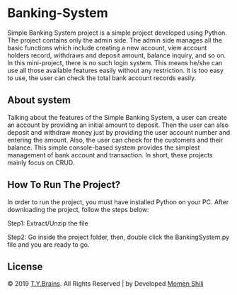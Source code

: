 # Banking-System

Simple Banking System project is a simple project developed using Python. The project contains only the admin side. The admin side manages all the basic functions which include creating a new account, view account holders record, withdraws and deposit amount, balance inquiry, and so on.  In this mini-project, there is no such login system. This means he/she can use all those available features easily without any restriction. It is too easy to use, the user can check the total bank account records easily.

## About system
Talking about the features of the Simple Banking System, a user can create an account by providing an initial amount to deposit. Then the user can also deposit and withdraw money just by providing the user account number and entering the amount. Also, the user can check for the customers and their balance. This simple console-based system provides the simplest management of bank account and transaction. In short, these projects mainly focus on CRUD.

## How To Run The Project?

In order to run the project, you must have installed Python on your PC. After downloading the project, follow the steps below:

Step1: Extract/Unzip the file

Step2: Go inside the project folder, then, double click the BankingSystem.py file and you are ready to go.

## License
© 2019 [T.Y.Brains](https://www.tybrains.com/). All Rights Reserved | by Developed [Momen Shili](https://www.tybrains.com/momen%20shili/)


